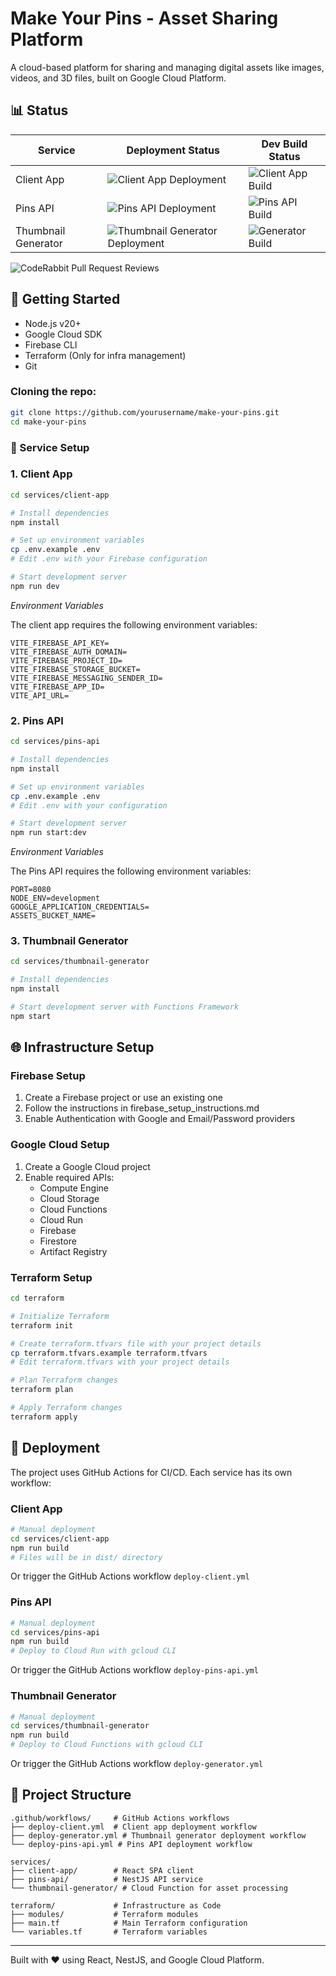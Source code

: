 # Make Your Pins - Asset Sharing Platform

A cloud-based platform for sharing and managing digital assets like images, videos, and 3D files, built on Google Cloud Platform.

## 📊 Status

| Service             | Deployment Status                                                                                                                | Dev Build Status                                                                                                   |
| ------------------- | -------------------------------------------------------------------------------------------------------------------------------- | ------------------------------------------------------------------------------------------------------------------ |
| Client App          | ![Client App Deployment](https://github.com/kacpersmal/make-your-pins/actions/workflows/deploy-client.yml/badge.svg)             | ![Client App Build](https://github.com/kacpersmal/make-your-pins/actions/workflows/client-app-build.yml/badge.svg) |
| Pins API            | ![Pins API Deployment](https://github.com/kacpersmal/make-your-pins/actions/workflows/deploy-pins-api.yml/badge.svg)             | ![Pins API Build](https://github.com/kacpersmal/make-your-pins/actions/workflows/pins-api-build.yml/badge.svg)     |
| Thumbnail Generator | ![Thumbnail Generator Deployment](https://github.com/kacpersmal/make-your-pins/actions/workflows/deploy-generator.yml/badge.svg) | ![Generator Build](https://github.com/kacpersmal/make-your-pins/actions/workflows/generator-build.yml/badge.svg)   |

![CodeRabbit Pull Request Reviews](https://img.shields.io/coderabbit/prs/github/kacpersmal/make-your-pins?utm_source=oss&utm_medium=github&utm_campaign=kacpersmal%2Fmake-your-pins&labelColor=171717&color=FF570A&link=https%3A%2F%2Fcoderabbit.ai&label=CodeRabbit+Reviews)

## 🚀 Getting Started

- Node.js v20+
- Google Cloud SDK
- Firebase CLI
- Terraform (Only for infra management)
- Git

### Cloning the repo:

```bash
git clone https://github.com/yourusername/make-your-pins.git
cd make-your-pins
```

### 🔧 Service Setup

### 1. Client App

```bash
cd services/client-app

# Install dependencies
npm install

# Set up environment variables
cp .env.example .env
# Edit .env with your Firebase configuration

# Start development server
npm run dev
```

_Environment Variables_

The client app requires the following environment variables:

```env
VITE_FIREBASE_API_KEY=
VITE_FIREBASE_AUTH_DOMAIN=
VITE_FIREBASE_PROJECT_ID=
VITE_FIREBASE_STORAGE_BUCKET=
VITE_FIREBASE_MESSAGING_SENDER_ID=
VITE_FIREBASE_APP_ID=
VITE_API_URL=
```

### 2. Pins API

```bash
cd services/pins-api

# Install dependencies
npm install

# Set up environment variables
cp .env.example .env
# Edit .env with your configuration

# Start development server
npm run start:dev
```

_Environment Variables_

The Pins API requires the following environment variables:

```env
PORT=8080
NODE_ENV=development
GOOGLE_APPLICATION_CREDENTIALS=
ASSETS_BUCKET_NAME=
```

### 3. Thumbnail Generator

```bash
cd services/thumbnail-generator

# Install dependencies
npm install

# Start development server with Functions Framework
npm start
```

## 🌐 Infrastructure Setup

### Firebase Setup

1. Create a Firebase project or use an existing one
2. Follow the instructions in firebase_setup_instructions.md
3. Enable Authentication with Google and Email/Password providers

### Google Cloud Setup

1. Create a Google Cloud project
2. Enable required APIs:
   - Compute Engine
   - Cloud Storage
   - Cloud Functions
   - Cloud Run
   - Firebase
   - Firestore
   - Artifact Registry

### Terraform Setup

```bash
cd terraform

# Initialize Terraform
terraform init

# Create terraform.tfvars file with your project details
cp terraform.tfvars.example terraform.tfvars
# Edit terraform.tfvars with your project details

# Plan Terraform changes
terraform plan

# Apply Terraform changes
terraform apply
```

## 🚀 Deployment

The project uses GitHub Actions for CI/CD. Each service has its own workflow:

### Client App

```bash
# Manual deployment
cd services/client-app
npm run build
# Files will be in dist/ directory
```

Or trigger the GitHub Actions workflow `deploy-client.yml`

### Pins API

```bash
# Manual deployment
cd services/pins-api
npm run build
# Deploy to Cloud Run with gcloud CLI
```

Or trigger the GitHub Actions workflow `deploy-pins-api.yml`

### Thumbnail Generator

```bash
# Manual deployment
cd services/thumbnail-generator
npm run build
# Deploy to Cloud Functions with gcloud CLI
```

Or trigger the GitHub Actions workflow `deploy-generator.yml`

## 📁 Project Structure

```
.github/workflows/     # GitHub Actions workflows
├── deploy-client.yml  # Client app deployment workflow
├── deploy-generator.yml # Thumbnail generator deployment workflow
└── deploy-pins-api.yml # Pins API deployment workflow

services/
├── client-app/        # React SPA client
├── pins-api/          # NestJS API service
└── thumbnail-generator/ # Cloud Function for asset processing

terraform/             # Infrastructure as Code
├── modules/           # Terraform modules
├── main.tf            # Main Terraform configuration
└── variables.tf       # Terraform variables
```

<hr>
Built with ❤️ using React, NestJS, and Google Cloud Platform.
